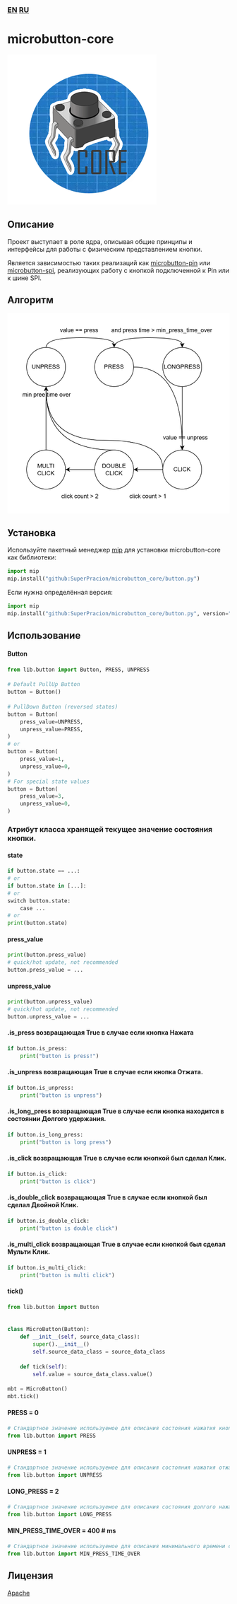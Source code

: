 ### [EN](README.md) [RU](README.ru.md)

# microbutton-core

![ButtonCore](images/ButtonCore.png)

## Описание
Проект выступает в роле ядра, описывая общие принципы и интерфейсы для работы с физическим представлением кнопки.

Является зависимостью таких реализаций как [microbutton-pin](https://github.com/SuperPracion/microbutton-pin) или [microbutton-spi](https://github.com/SuperPracion/microbutton-spi), реализующих работу с кнопкой подключенной к Pin или к шине SPI.

## Алгоритм
![ButtonAlgorithm](images/ButtonAlgorithm.png)

## Установка

Используйте пакетный менеджер [mip](https://docs.micropython.org/en/latest/reference/packages.html) для установки microbutton-core как библиотеки:

```python
import mip
mip.install("github:SuperPracion/microbutton_core/button.py")
```
Если нужна определённая версия:
```python
import mip
mip.install("github:SuperPracion/microbutton_core/button.py", version="branch-or-tag")
```

## Использование

#### Button
```python
from lib.button import Button, PRESS, UNPRESS

# Default PullUp Button
button = Button()

# PullDown Button (reversed states)
button = Button(
    press_value=UNPRESS,
    unpress_value=PRESS,
)
# or 
button = Button(
    press_value=1,
    unpress_value=0,
)
# For special state values
button = Button(
    press_value=3,
    unpress_value=0,
)
```

### Атрибут класса хранящей текущее значение состояния кнопки.
#### state
```python
if button.state == ...:
# or
if button.state in [...]:
# or
switch button.state:
    case ...
# or
print(button.state)
```

#### press_value
```python
print(button.press_value)
# quick/hot update, not recommended
button.press_value = ...
```

#### unpress_value
```python
print(button.unpress_value)
# quick/hot update, not recommended
button.unpress_value = ...
```

#### .is_press возвращающая True в случае если кнопка Нажата
```python
if button.is_press:
    print("button is press!")
```

#### .is_unpress возвращающая True в случае если кнопка Отжата.
```python
if button.is_unpress:
    print("button is unpress")
```

#### .is_long_press возвращающая True в случае если кнопка находится в состоянии Долгого удержания.
```python
if button.is_long_press:
    print("button is long press")
```

#### .is_click возвращающая True в случае если кнопкой был сделал Клик.
```python
if button.is_click:
    print("button is click")
```

#### .is_double_click возвращающая True в случае если кнопкой был сделал Двойной Клик.
```python
if button.is_double_click:
    print("button is double click")
```

#### .is_multi_click возвращающая True в случае если кнопкой был сделал Мульти Клик.
```python
if button.is_multi_click:
    print("button is multi click")
```

#### tick()
```python
from lib.button import Button


class MicroButton(Button):
    def __init__(self, source_data_class):
        super().__init__()
        self.source_data_class = source_data_class

    def tick(self):
        self.value = source_data_class.value()

mbt = MicroButton()
mbt.tick()
```

#### PRESS = 0
```python
# Стандартное значение используемое для описания состояния нажатия кнопки
from lib.button import PRESS
```

#### UNPRESS = 1
```python
# Стандартное значение используемое для описания состояния нажатия отжатия
from lib.button import UNPRESS
```

#### LONG_PRESS = 2
```python
# Стандартное значение используемое для описания состояния долгого нажатия
from lib.button import LONG_PRESS
```

#### MIN_PRESS_TIME_OVER = 400  # ms
```python
# Стандартное значение используемое для описания минимального времени сброса состояния нажатия 
from lib.button import MIN_PRESS_TIME_OVER
```

## Лицензия

[Apache](http://www.apache.org/licenses/)